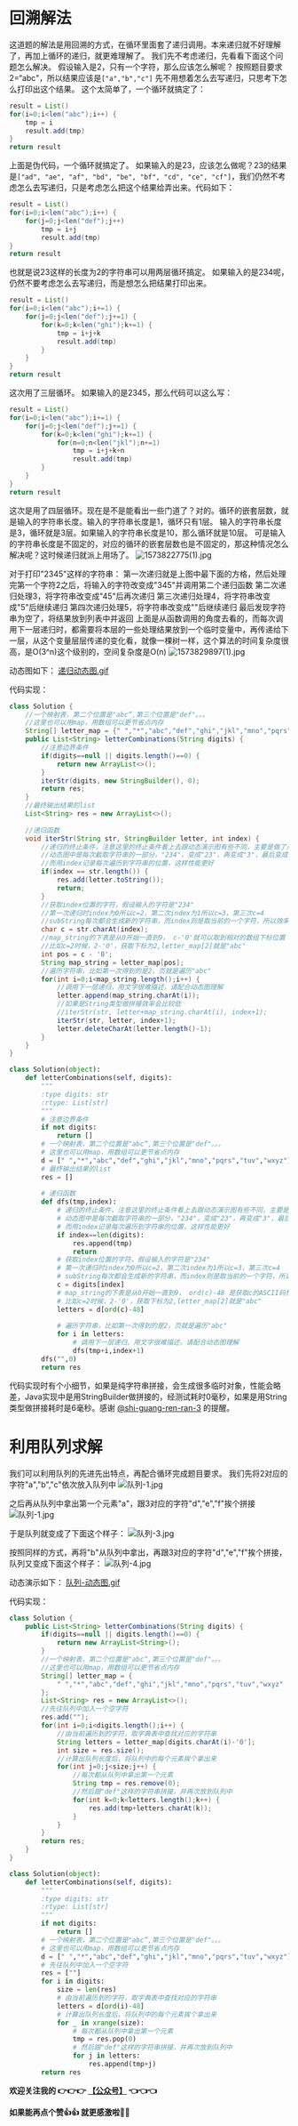 # 回溯解法
这道题的解法是用回溯的方式，在循环里面套了递归调用。本来递归就不好理解了，再加上循环的递归，就更难理解了。
我们先不考虑递归，先看看下面这个问题怎么解决。
假设输入是2，只有一个字符，那么应该怎么解呢？
按照题目要求2=“abc"，所以结果应该是```["a","b","c"]```
先不用想着怎么去写递归，只思考下怎么打印出这个结果。
这个太简单了，一个循环就搞定了：
```java
result = List()
for(i=0;i<len("abc");i++) {
    tmp = i
    result.add(tmp)
}
return result
```
上面是伪代码，一个循环就搞定了。
如果输入的是23，应该怎么做呢？23的结果是```["ad", "ae", "af", "bd", "be", "bf", "cd", "ce", "cf"]```，我们仍然不考虑怎么去写递归，只是考虑怎么把这个结果给弄出来。代码如下：
```java
result = List()
for(i=0;i<len("abc");i++) {
    for(j=0;j<len("def");j++)
        tmp = i+j
        result.add(tmp)
}
return result
```
也就是说23这样的长度为2的字符串可以用两层循环搞定。
如果输入的是234呢，仍然不要考虑怎么去写递归，而是想怎么把结果打印出来。
```java
result = List()
for(i=0;i<len("abc");i+=1) {
    for(j=0;j<len("def");j+=1) {
        for(k=0;k<len("ghi");k+=1) {
            tmp = i+j+k
            result.add(tmp)
        }
    }
}
return result
```
这次用了三层循环。
如果输入的是2345，那么代码可以这么写：
```java
result = List()
for(i=0;i<len("abc");i+=1) {
    for(j=0;j<len("def");j+=1) {
        for(k=0;k<len("ghi");k+=1) {
            for(n=0;n<len("jkl");n+=1)
                tmp = i+j+k+n
                result.add(tmp)
        }
    }
}
return result
```
这次是用了四层循环。现在是不是能看出一些门道了？对的。循环的嵌套层数，就是输入的字符串长度。输入的字符串长度是1，循环只有1层。
输入的字符串长度是3，循环就是3层。如果输入的字符串长度是10，那么循环就是10层。
可是输入的字符串长度是不固定的，对应的循环的嵌套层数也是不固定的，那这种情况怎么解决呢？这时候递归就派上用场了。
![1573822775(1).jpg](https://pic.leetcode-cn.com/7a77fa396e92c8ceb4e6fc1581aab7233fbf88606a05558aae29efdef2ebcb9c-1573822775\(1\).jpg)

对于打印"2345"这样的字符串：
第一次递归就是上图中最下面的方格，然后处理完第一个字符2之后，将输入的字符改变成"345"并调用第二个递归函数
第二次递归处理3，将字符串改变成"45"后再次递归
第三次递归处理4，将字符串改变成"5"后继续递归
第四次递归处理5，将字符串改变成""后继续递归
最后发现字符串为空了，将结果放到列表中并返回
上面是从函数调用的角度去看的，而每次调用下一层递归时，都需要将本层的一些处理结果放到一个临时变量中，再传递给下一层，从这个变量层层传递的变化看，就像一棵树一样，这个算法的时间复杂度很高，是O(3^n)这个级别的，空间复杂度是O(n)
![1573829897(1).jpg](https://pic.leetcode-cn.com/02b0ec926e3da5f12a0a118293b8ac10dc236741ccb04414ded44a30f7fc70af-1573829897\(1\).jpg)

动态图如下：
 [递归动态图.gif](https://pic.leetcode-cn.com/9a86e75bd66edbecf7f11e10d501910ac7d64c5642050bc52d86e5a0eaa83fd5-%E9%80%92%E5%BD%92%E5%8A%A8%E6%80%81%E5%9B%BE.gif)


代码实现：
```java []
class Solution {
	//一个映射表，第二个位置是"abc“,第三个位置是"def"。。。
	//这里也可以用map，用数组可以更节省点内存
	String[] letter_map = {" ","*","abc","def","ghi","jkl","mno","pqrs","tuv","wxyz"};
	public List<String> letterCombinations(String digits) {
		//注意边界条件
		if(digits==null || digits.length()==0) {
			return new ArrayList<>();
		}
		iterStr(digits, new StringBuilder(), 0);
		return res;
	}
	//最终输出结果的list
	List<String> res = new ArrayList<>();
	
	//递归函数
	void iterStr(String str, StringBuilder letter, int index) {
		//递归的终止条件，注意这里的终止条件看上去跟动态演示图有些不同，主要是做了点优化
		//动态图中是每次截取字符串的一部分，"234"，变成"23"，再变成"3"，最后变成""，这样性能不佳
		//而用index记录每次遍历到字符串的位置，这样性能更好
		if(index == str.length()) {
			res.add(letter.toString());
			return;
		}
		//获取index位置的字符，假设输入的字符是"234"
		//第一次递归时index为0所以c=2，第二次index为1所以c=3，第三次c=4
		//subString每次都会生成新的字符串，而index则是取当前的一个字符，所以效率更高一点
		char c = str.charAt(index);
		//map_string的下表是从0开始一直到9， c-'0'就可以取到相对的数组下标位置
		//比如c=2时候，2-'0'，获取下标为2,letter_map[2]就是"abc"
		int pos = c - '0';
		String map_string = letter_map[pos];
		//遍历字符串，比如第一次得到的是2，页就是遍历"abc"
		for(int i=0;i<map_string.length();i++) {
			//调用下一层递归，用文字很难描述，请配合动态图理解
            letter.append(map_string.charAt(i));
            //如果是String类型做拼接效率会比较低
			//iterStr(str, letter+map_string.charAt(i), index+1);
            iterStr(str, letter, index+1);
            letter.deleteCharAt(letter.length()-1);
		}
	}
}
```
```python []
class Solution(object):
	def letterCombinations(self, digits):
		"""
		:type digits: str
		:rtype: List[str]
		"""
		# 注意边界条件
		if not digits:
			return []
		# 一个映射表，第二个位置是"abc“,第三个位置是"def"。。。
		# 这里也可以用map，用数组可以更节省点内存
		d = [" ","*","abc","def","ghi","jkl","mno","pqrs","tuv","wxyz"]
		# 最终输出结果的list
		res = []
		
		# 递归函数
		def dfs(tmp,index):
			# 递归的终止条件，注意这里的终止条件看上去跟动态演示图有些不同，主要是做了点优化
			# 动态图中是每次截取字符串的一部分，"234"，变成"23"，再变成"3"，最后变成""，这样性能不佳
			# 而用index记录每次遍历到字符串的位置，这样性能更好
			if index==len(digits):
				res.append(tmp)
				return
			# 获取index位置的字符，假设输入的字符是"234"
			# 第一次递归时index为0所以c=2，第二次index为1所以c=3，第三次c=4
			# subString每次都会生成新的字符串，而index则是取当前的一个字符，所以效率更高一点
			c = digits[index]
			# map_string的下表是从0开始一直到9， ord(c)-48 是获取c的ASCII码然后-48,48是0的ASCII
			# 比如c=2时候，2-'0'，获取下标为2,letter_map[2]就是"abc"
			letters = d[ord(c)-48]
			
			# 遍历字符串，比如第一次得到的是2，页就是遍历"abc"
			for i in letters:
				# 调用下一层递归，用文字很难描述，请配合动态图理解
				dfs(tmp+i,index+1)
		dfs("",0)
		return res
```

代码实现时有个小细节，如果是纯字符串拼接，会生成很多临时对象，性能会略差，Java实现中是用StringBuilder做拼接的，经测试耗时0毫秒，如果是用String类型做拼接耗时是6毫秒。感谢 [@shi-guang-ren-ran-3](/u/shi-guang-ren-ran-3/) 的提醒。
   
   
   
# 利用队列求解

我们可以利用队列的先进先出特点，再配合循环完成题目要求。
我们先将2对应的字符"a","b","c"依次放入队列中
![队列-1.jpg](https://pic.leetcode-cn.com/18b4155eb5122b9e177a29c7320de89048b74cc5553632700a45e07aa92057bc-%E9%98%9F%E5%88%97-1.jpg)

之后再从队列中拿出第一个元素"a"，跟3对应的字符"d","e","f"挨个拼接
![队列-1.jpg](https://pic.leetcode-cn.com/5d331f111c4bc5439116bc412a57e1271f0e1997b1328009cedce5152bce292f-%E9%98%9F%E5%88%97-1.jpg)

于是队列就变成了下面这个样子：
![队列-3.jpg](https://pic.leetcode-cn.com/89f52c9185b736edec7e980db7cf1a9897d5efbf1e80e1d19296ee48917fdfb9-%E9%98%9F%E5%88%97-3.jpg)

按照同样的方式，再将"b"从队列中拿出，再跟3对应的字符"d","e","f"挨个拼接，队列又变成下面这个样子：
![队列-4.jpg](https://pic.leetcode-cn.com/7fbe1e06dc207dbc539c7f580698eaad845ae5ff913b1b048211355a72fb3bcb-%E9%98%9F%E5%88%97-4.jpg)

动态演示如下：
 [队列-动态图.gif](https://pic.leetcode-cn.com/6953e7a27bff1242c37f88c9b66b524975655605d053a9f6ac6a74376582b4c5-%E9%98%9F%E5%88%97-%E5%8A%A8%E6%80%81%E5%9B%BE.gif)


代码实现：
```java []
class Solution {
	public List<String> letterCombinations(String digits) {
		if(digits==null || digits.length()==0) {
			return new ArrayList<String>();
		}
		//一个映射表，第二个位置是"abc“,第三个位置是"def"。。。
		//这里也可以用map，用数组可以更节省点内存
		String[] letter_map = {
			" ","*","abc","def","ghi","jkl","mno","pqrs","tuv","wxyz"
		};
		List<String> res = new ArrayList<>();
		//先往队列中加入一个空字符
		res.add("");
		for(int i=0;i<digits.length();i++) {
			//由当前遍历到的字符，取字典表中查找对应的字符串
			String letters = letter_map[digits.charAt(i)-'0'];
			int size = res.size();
			//计算出队列长度后，将队列中的每个元素挨个拿出来
			for(int j=0;j<size;j++) {
				//每次都从队列中拿出第一个元素
				String tmp = res.remove(0);
				//然后跟"def"这样的字符串拼接，并再次放到队列中
				for(int k=0;k<letters.length();k++) {
					res.add(tmp+letters.charAt(k));
				}
			}
		}
		return res;
	}
}
```
```python []
class Solution(object):
	def letterCombinations(self, digits):
		"""
		:type digits: str
		:rtype: List[str]
		"""	
		if not digits:
			return []
		# 一个映射表，第二个位置是"abc“,第三个位置是"def"。。。
		# 这里也可以用map，用数组可以更节省点内存
		d = [" ","*","abc","def","ghi","jkl","mno","pqrs","tuv","wxyz"]
		# 先往队列中加入一个空字符
		res = [""]
		for i in digits:
			size = len(res)
			# 由当前遍历到的字符，取字典表中查找对应的字符串
			letters = d[ord(i)-48]
			# 计算出队列长度后，将队列中的每个元素挨个拿出来
			for _ in xrange(size):
				# 每次都从队列中拿出第一个元素
				tmp = res.pop(0)
				# 然后跟"def"这样的字符串拼接，并再次放到队列中
				for j in letters:
					res.append(tmp+j)
		return res
```
     
**欢迎关注我的 👉👉👉  [【公众号】](https://pic.leetcode-cn.com/ae2fc078294f97942e5e22257a8aa3a74ae98709899b6ae37f24eeabde192288-17.jpg) 👈👈👈**   
   
**如果能再点个赞👍👍 就更感激啦💓💓**



